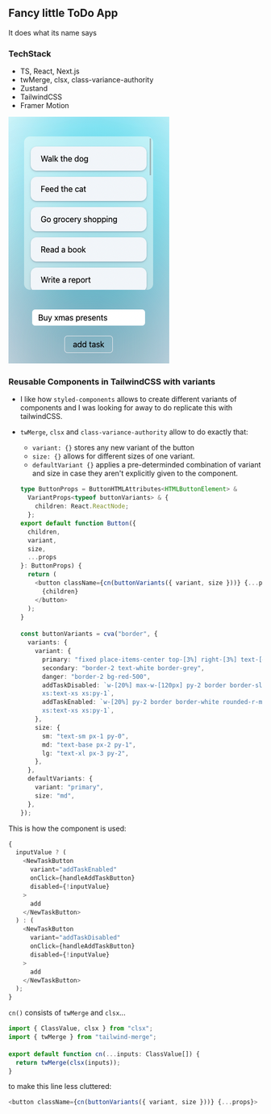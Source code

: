 ## Fancy little ToDo App

It does what its name says

### TechStack

- TS, React, Next.js
- twMerge, clsx, class-variance-authority
- Zustand
- TailwindCSS
- Framer Motion

![](./public//screen1.png)

### Reusable Components in TailwindCSS with variants

- I like how `styled-components` allows to create different variants of components and I was looking for away to do replicate this with tailwindCSS.
- `twMerge`, `clsx` and `class-variance-authority` allow to do exactly that:

  - `variant: {}` stores any new variant of the button
  - `size: {}` allows for different sizes of one variant.
  - `defaultVariant {}` applies a pre-determinded combination of variant and size in case they aren't explicitly given to the component.

  ```typescript
  type ButtonProps = ButtonHTMLAttributes<HTMLButtonElement> &
    VariantProps<typeof buttonVariants> & {
      children: React.ReactNode;
    };
  export default function Button({
    children,
    variant,
    size,
    ...props
  }: ButtonProps) {
    return (
      <button className={cn(buttonVariants({ variant, size }))} {...props}>
        {children}
      </button>
    );
  }

  const buttonVariants = cva("border", {
    variants: {
      variant: {
        primary: "fixed place-items-center top-[3%] right-[3%] text-[#3b4749] ",
        secondary: "border-2 text-white border-grey",
        danger: "border-2 bg-red-500",
        addTaskDisabled: `w-[20%] max-w-[120px] py-2 border border-slate-200 rounded-r-md text-slate-200
        xs:text-xs xs:py-1`,
        addTaskEnabled: `w-[20%] py-2 border border-white rounded-r-md text-white
        xs:text-xs xs:py-1`,
      },
      size: {
        sm: "text-sm px-1 py-0",
        md: "text-base px-2 py-1",
        lg: "text-xl px-3 py-2",
      },
    },
    defaultVariants: {
      variant: "primary",
      size: "md",
    },
  });
  ```

This is how the component is used:

```typescript
{
  inputValue ? (
    <NewTaskButton
      variant="addTaskEnabled"
      onClick={handleAddTaskButton}
      disabled={!inputValue}
    >
      add
    </NewTaskButton>
  ) : (
    <NewTaskButton
      variant="addTaskDisabled"
      onClick={handleAddTaskButton}
      disabled={!inputValue}
    >
      add
    </NewTaskButton>
  );
}
```

`cn()` consists of `twMerge` and `clsx`...

```typescript
import { ClassValue, clsx } from "clsx";
import { twMerge } from "tailwind-merge";

export default function cn(...inputs: ClassValue[]) {
  return twMerge(clsx(inputs));
}
```

to make this line less cluttered:

```typescript
<button className={cn(buttonVariants({ variant, size }))} {...props}>
```
